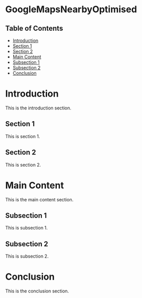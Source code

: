 # GoogleMapsNearbyOptimised

## Table of Contents
- [Introduction](#introduction)
- [Section 1](#section-1)
- [Section 2](#section-2)
- [Main Content](#main-content)
- [Subsection 1](#subsection-1)
- [Subsection 2](#subsection-2)
- [Conclusion](#conclusion)

# Introduction <a name="introduction"></a>
This is the introduction section.

## Section 1 <a name="section-1"></a>
This is section 1.

## Section 2 <a name="section-2"></a>
This is section 2.

# Main Content <a name="main-content"></a>
This is the main content section.

## Subsection 1 <a name="subsection-1"></a>
This is subsection 1.

## Subsection 2 <a name="subsection-2"></a>
This is subsection 2.

# Conclusion <a name="conclusion"></a>
This is the conclusion section.
